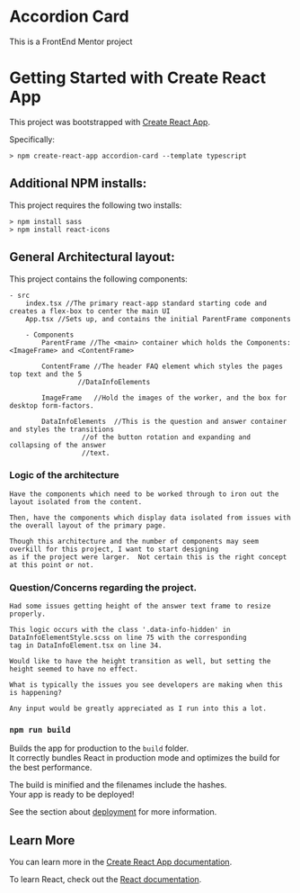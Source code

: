 # Accordion Card
This is a FrontEnd Mentor project

# Getting Started with Create React App

This project was bootstrapped with [Create React App](https://github.com/facebook/create-react-app).

Specifically:

```
> npm create-react-app accordion-card --template typescript
```

## Additional NPM installs:

This project requires the following two installs:

```
> npm install sass
> npm install react-icons
```

## General Architectural layout:

This project contains the following components:

	- src
		index.tsx //The primary react-app standard starting code and creates a flex-box to center the main UI
		App.tsx //Sets up, and contains the initial ParentFrame components 

		- Components
			ParentFrame //The <main> container which holds the Components: <ImageFrame> and <ContentFrame>

			ContentFrame //The header FAQ element which styles the pages top text and the 5 			
				     //DataInfoElements
				     
			ImageFrame   //Hold the images of the worker, and the box for desktop form-factors.
			
			DataInfoElements  //This is the question and answer container and styles the transitions 
					  //of the button rotation and expanding and collapsing of the answer 
					  //text.

### Logic of the architecture

	Have the components which need to be worked through to iron out the layout isolated from the content.

	Then, have the components which display data isolated from issues with the overall layout of the primary page.

	Though this architecture and the number of components may seem overkill for this project, I want to start designing 
	as if the project were larger.  Not certain this is the right concept at this point or not.

### Question/Concerns regarding the project.

	Had some issues getting height of the answer text frame to resize properly.
	
	This logic occurs with the class '.data-info-hidden' in DataInfoElementStyle.scss on line 75 with the corresponding 
	tag in DataInfoElement.tsx on line 34.
	
	Would like to have the height transition as well, but setting the height seemed to have no effect.

	What is typically the issues you see developers are making when this is happening?

	Any input would be greatly appreciated as I run into this a lot.

### `npm run build`

Builds the app for production to the `build` folder.\
It correctly bundles React in production mode and optimizes the build for the best performance.

The build is minified and the filenames include the hashes.\
Your app is ready to be deployed!

See the section about [deployment](https://facebook.github.io/create-react-app/docs/deployment) for more information.

## Learn More

You can learn more in the [Create React App documentation](https://facebook.github.io/create-react-app/docs/getting-started).

To learn React, check out the [React documentation](https://reactjs.org/).

